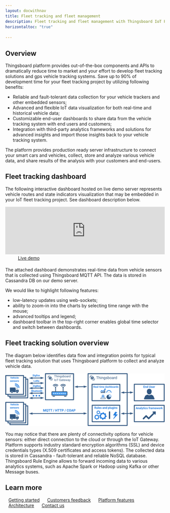 ```yaml
---
layout: docwithnav
title: Fleet tracking and fleet management
description: Fleet tracking and fleet management with Thingsboard IoT Platform
horizontaltoc: "true"

---
```


## Overview

Thingsboard platform provides out-of-the-box components and APIs to dramatically reduce time to market and your effort to develop
fleet tracking solutions and gps vehicle tracking systems.
Save up to 90% of development time for your fleet tracking project by utilizing following benefits:

 - Reliable and fault-tolerant data collection for your vehicle trackers and other embedded sensors;
 - Advanced and flexible IoT data visualization for both real-time and historical vehicle data;
 - Customizable end-user dashboards to share data from the vehicle tracking system with end users and customers;
 - Integration with third-party analytics frameworks and solutions for advanced insights and import those insights back to your vehicle tracking system.

The platform provides production ready server infrastructure to connect your smart cars and vehicles, collect, store and analyze various vehicle data, and share results of the analysis with your customers and end-users.

## Fleet tracking dashboard

The following interactive dashboard hosted on live demo server represents vehicle routes and state indicators visualization that may be embedded in your IoT fleet tracking project. See dashboard description below.

<iframe class="demoDashboardFrame" src="https://demo.thingsboard.io/demo?dashboardId=83cbe060-0edc-11e7-942c-bb0136cc33d0&source=docs" frameborder="0" width="100%"></iframe>
<div class="center" style="margin-bottom: 20px;">
    <a target="_blank" style="padding: 0 40px;" href="https://demo.thingsboard.io/demo?dashboardId=3d0bf910-ee09-11e6-b619-bb0136cc33d0&source=realtimeIotDashboards" class="button">Live demo</a>
</div>

The attached dashboard demonstrates real-time data from vehicle sensors that is collected using Thingsboard MQTT API. The data is stored in Cassandra DB on our demo server.

We would like to highlight following features:

 - low-latency updates using web-sockets;
 - ability to zoom-in into the charts by selecting time range with the mouse;
 - advanced tooltips and legend;
 - dashboard toolbar in the top-right corner enables global time selector and switch between dashboards.

## Fleet tracking solution overview
 
The diagram below identifies data flow and integration points for typical fleet tracking solution that uses Thingsboard platform to collect and analyze vehicle data.

![Fleet tracking solution diagram](/images/iot-use-cases/fleet-tracking.svg)

You may notice that there are plenty of connectivity options for vehicle sensors: either direct connection to the cloud or through the IoT Gateway.
Platform supports industry standard encryption algorithms (SSL) and device credentials types (X.509 certificates and access tokens).
The collected data is stored in Cassandra - fault-tolerant and reliable NoSQL database.
Thingsboard Rule Engine allows to forward incoming data to various analytics systems, such as Apache Spark or Hadoop using Kafka or other Message buses.

## Learn more

<a style="margin: 10px;" href="/docs/getting-started-guides/helloworld/" class="button">Getting started</a>
<a style="margin: 10px;" href="/docs/feedback/" class="button">Customers feedback</a>
<a style="margin: 10px;" href="/docs/#platform-features" class="button">Platform features</a>
<a style="margin: 10px;" href="/docs/reference/architecture/" class="button">Architecture</a>
<a style="margin: 10px;" href="/docs/contact-us/" class="button">Contact us</a>
